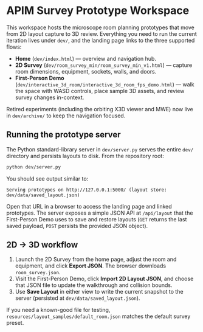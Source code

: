 # APIM Survey Prototype Workspace

This workspace hosts the microscope room planning prototypes that move from 2D
layout capture to 3D review. Everything you need to run the current iteration
lives under `dev/`, and the landing page links to the three supported flows:

* **Home** (`dev/index.html`) &mdash; overview and navigation hub.
* **2D Survey** (`dev/room_survey_min/room_survey_min_v1.html`) &mdash; capture room
  dimensions, equipment, sockets, walls, and doors.
* **First-Person Demo**
  (`dev/interactive_3d_room/interactive_3d_room_fps_demo.html`) &mdash; walk the
  space with WASD controls, place sample 3D assets, and review survey changes
  in-context.

Retired experiments (including the orbiting X3D viewer and MWE) now live in
`dev/archive/` to keep the navigation focused.

## Running the prototype server

The Python standard-library server in `dev/server.py` serves the entire `dev/`
directory and persists layouts to disk. From the repository root:

```bash
python dev/server.py
```

You should see output similar to:

```
Serving prototypes on http://127.0.0.1:5000/ (layout store: dev/data/saved_layout.json)
```

Open that URL in a browser to access the landing page and linked prototypes. The
server exposes a simple JSON API at `/api/layout` that the First-Person Demo uses
to save and restore layouts (`GET` returns the last saved payload, `POST`
persists the provided JSON object).

## 2D &rarr; 3D workflow

1. Launch the 2D Survey from the home page, adjust the room and equipment, and
   click **Export JSON**. The browser downloads `room_survey.json`.
2. Visit the First-Person Demo, click **Import 2D Layout JSON**, and choose that
   JSON file to update the walkthrough and collision bounds.
3. Use **Save Layout** in either view to write the current snapshot to the
   server (persisted at `dev/data/saved_layout.json`).

If you need a known-good file for testing, `resources/layout_samples/default_room.json`
matches the default survey preset.
